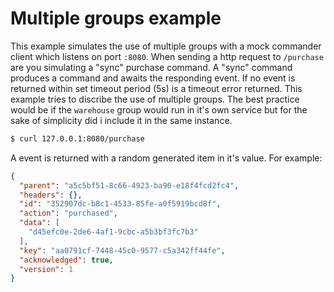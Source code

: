# Multiple groups example

This example simulates the use of multiple groups with a mock commander client which listens on port `:8080`.
When sending a http request to `/purchase` are you simulating a "sync" purchase command. A "sync" command produces a command and awaits the responding event.
If no event is returned within set timeout period (5s) is a timeout error returned. This example tries to discribe the use of multiple groups.
The best practice would be if the `warehouse` group would run in it's own service but for the sake of simplicity did i include it in the same instance.

```bash
$ curl 127.0.0.1:8080/purchase
```

A event is returned with a random generated item in it's value. For example:

```json
{
  "parent": "a5c5bf51-8c66-4923-ba90-e18f4fcd2fc4",
  "headers": {},
  "id": "352907dc-b8c1-4533-85fe-a0f5919bcd8f",
  "action": "purchased",
  "data": [
    "d45efc0e-2de6-4af1-9cbc-a5b3bf3fc7b3"
  ],
  "key": "aa0791cf-7448-45c0-9577-c5a342ff44fe",
  "acknowledged": true,
  "version": 1
}
```